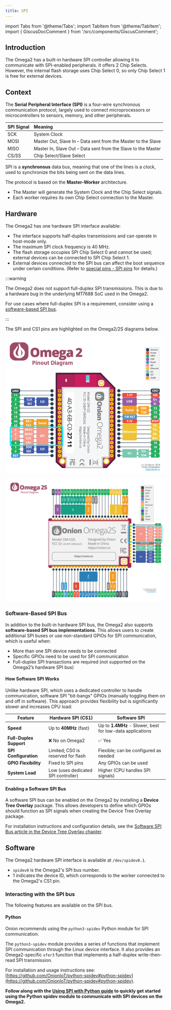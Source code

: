 ```yaml
---
title: SPI
---
```


import Tabs from '@theme/Tabs';
import TabItem from '@theme/TabItem';
import { GiscusDocComment } from '/src/components/GiscusComment';

## Introduction

The Omega2 has a built-in hardware SPI controller allowing it to communicate with SPI-enabled peripherals. It offers 2 Chip Selects. However, the internal flash storage uses Chip Select 0, so only Chip Select 1 is free for external devices.

## Context

The **Serial Peripheral Interface (SPI)** is a four-wire synchronous communication protocol, largely used to connect microprocessors or microcontrollers to sensors, memory, and other peripherals.

| SPI Signal | Meaning                                                       |
| :--------- | :------------------------------------------------------------ |
| SCK        | System Clock                                                  |
| MOSI       | Master Out, Slave In – Data sent from the Master to the Slave |
| MISO       | Master In, Slave Out – Data sent from the Slave to the Master |
| CS/SS      | Chip Select/Slave Select                                      |

SPI is a **synchronous** data bus, meaning that one of the lines is a clock, used to synchronize the bits being sent on the data lines.

The protocol is based on the **Master-Worker** architecture. 

- The Master will generate the System Clock and the Chip Select signals.
- Each worker requires its own Chip Select connection to the Master.

## Hardware

The Omega2 has one hardware SPI interface available:

- The interface supports half-duplex transmissions and can operate in host-mode only.
- The maximum SPI clock frequency is 40 MHz.
- The flash storage occupies SPI Chip Select 0 and cannot be used; external devices can be connected to SPI Chip Select 1.
- External devices connected to the SPI bus can affect the boot sequence under certain conditions. (Refer to [special pins - SPI pins](https://documentation.onioniot.com/hardware-interfaces/special-pins#spi-pins) for details.)

:::warning

The Omega2 does not support full-duplex SPI transmissions. This is due to a hardware bug in the underlying MT7688 SoC used in the Omega2.

For use cases where full-duplex SPI is a requirement, consider using a [software-based SPI bus](#software-based-spi-bus).

:::

The SPI and CS1 pins are highlighted on the Omega2/2S diagrams below.

<Tabs>
  <TabItem value="omega2" label="Omega2" default>

![omega2-pinout spi-cs1 pins](./assets//omega2-pinout-spi_cs1-highlights.png)

  </TabItem>
  <TabItem value="omega2s" label="Omega2S">

![omega2s-pinout spi-cs1 pins](./assets/omega2s-pinout-spi_cs1-highlights.png)

  </TabItem>
</Tabs>


### Software-Based SPI Bus

In addition to the built-in hardware SPI bus, the Omega2 also supports **software-based SPI bus implementations**. This allows users to create additional SPI buses or use non-standard GPIOs for SPI communication, which is useful when:

- More than one SPI device needs to be connected
- Specific GPIOs need to be used for SPI communication
- Full-duplex SPI transactions are required (not supported on the Omega2’s hardware SPI bus)

#### How Software SPI Works
Unlike hardware SPI, which uses a dedicated controller to handle communication, software SPI "bit-bangs" GPIOs (manually toggling them on and off in software). This approach provides flexibility but is significantly slower and increases CPU load:

| Feature                 | Hardware SPI (CS1)                     | Software SPI |
|-------------------------|--------------------------------------|--------------|
| **Speed**               | Up to **40MHz** (fast)               | Up to **1.4MHz** - Slower, best for low-data applications |
| **Full-Duplex Support** | ❌ No on Omega2                                | ✅ Yes |
| **SPI Configuration**   | Limited; CS0 is reserved for flash | Flexible; can be configured as needed |
| **GPIO Flexibility**    | Fixed to SPI pins                   | Any GPIOs can be used |
| **System Load**         | Low (uses dedicated SPI controller) | Higher (CPU handles SPI signals) |


#### Enabling a Software SPI Bus
A software SPI bus can be enabled on the Omega2 by installing a **Device Tree Overlay** package. This allows developers to define which GPIOs should function as SPI signals when creating the Device Tree Overlay package.

For installation instructions and configuration details, see the [Software SPI Bus article in the Device Tree Overlay chapter](/device-tree-overlay/software-spi).


## Software

The Omega2 hardware SPI interface is available at `/dev/spidev0.1`.

- `spidev0` is the Omega2's SPI bus number.
- 1 indicates the device ID, which corresponds to the worker connected to the Omega2's CS1 pin.

### Interacting with the SPI bus

The following features are available on the SPI bus.

#### Python

Onion recommends using the `python3-spidev` Python module for SPI communication.

The `python3-spidev` module provides a series of functions that implement SPI communication through the Linux device interface. It also provides an Omega2-specific `xfer3` function that implements a half-duplex write-then-read SPI transmission.

For installation and usage instructions see: [https://github.com/OnionIoT/python-spidev#python-spidev](https://github.com/OnionIoT/python-spidev#python-spidev).

**Follow along with the [Using SPI with Python guide](/guides/hardware-interfaces/using-spi-with-python) to quickly get started using the Python spidev module to communicate with SPI devices on the Omega2.**

<GiscusDocComment />